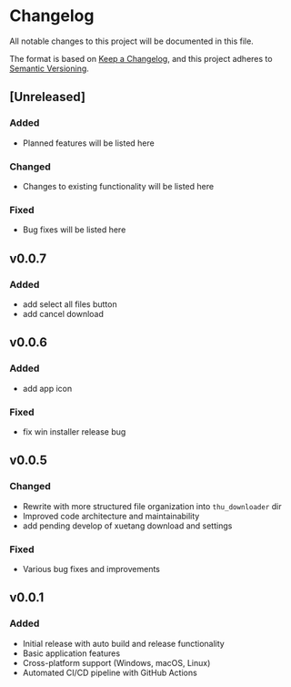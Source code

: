 # Changelog

All notable changes to this project will be documented in this file.

The format is based on [Keep a Changelog](https://keepachangelog.com/en/1.0.0/),
and this project adheres to [Semantic Versioning](https://semver.org/spec/v2.0.0.html).

## [Unreleased]

### Added
- Planned features will be listed here

### Changed
- Changes to existing functionality will be listed here

### Fixed
- Bug fixes will be listed here

## v0.0.7

### Added
- add select all files button
- add cancel download


## v0.0.6

### Added
- add app icon

### Fixed
- fix win installer release bug

## v0.0.5

### Changed
- Rewrite with more structured file organization into `thu_downloader` dir
- Improved code architecture and maintainability
- add pending develop of xuetang download and settings

### Fixed
- Various bug fixes and improvements

## v0.0.1

### Added
- Initial release with auto build and release functionality
- Basic application features
- Cross-platform support (Windows, macOS, Linux)
- Automated CI/CD pipeline with GitHub Actions